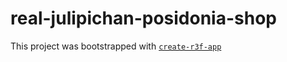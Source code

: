 # real-julipichan-posidonia-shop

This project was bootstrapped with [`create-r3f-app`](https://github.com/utsuboco/create-r3f-app)